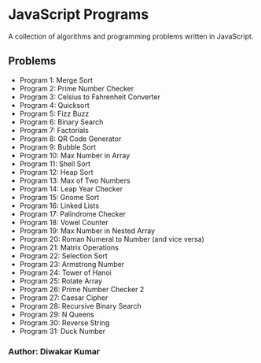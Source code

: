 # JavaScript Programs
A collection of algorithms and programming problems written in JavaScript.

## Problems
- Program 1: Merge Sort
- Program 2: Prime Number Checker
- Program 3: Celsius to Fahrenheit Converter
- Program 4: Quicksort
- Program 5: Fizz Buzz
- Program 6: Binary Search
- Program 7: Factorials
- Program 8: QR Code Generator
- Program 9: Bubble Sort
- Program 10: Max Number in Array
- Program 11: Shell Sort
- Program 12: Heap Sort
- Program 13: Max of Two Numbers
- Program 14: Leap Year Checker
- Program 15: Gnome Sort
- Program 16: Linked Lists
- Program 17: Palindrome Checker
- Program 18: Vowel Counter
- Program 19: Max Number in Nested Array
- Program 20: Roman Numeral to Number (and vice versa)
- Program 21: Matrix Operations
- Program 22: Selection Sort
- Program 23: Armstrong Number
- Program 24: Tower of Hanoi
- Program 25: Rotate Array
- Program 26: Prime Number Checker 2
- Program 27: Caesar Cipher
- Program 28: Recursive Binary Search
- Program 29: N Queens
- Program 30: Reverse String
- Program 31: Duck Number

### Author: Diwakar Kumar
